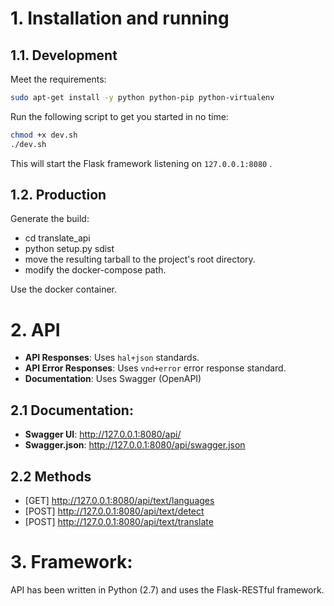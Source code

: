 # 1. Installation and running
 
## 1.1. Development

Meet the requirements: 

```bash
sudo apt-get install -y python python-pip python-virtualenv 
```

Run the following script to get you started in no time:

```bash
chmod +x dev.sh
./dev.sh
```
This will start the Flask framework listening on `127.0.0.1:8080` .

## 1.2. Production

Generate the build: 

- cd translate_api
- python setup.py sdist
- move the resulting tarball to the project's root directory.
- modify the docker-compose path.

Use the docker container.
 
 
# 2. API 

- **API Responses**: Uses `hal+json` standards.
- **API Error Responses**: Uses `vnd+error` error response standard.
- **Documentation**: Uses Swagger (OpenAPI)

## 2.1 Documentation: 

 - **Swagger UI**: http://127.0.0.1:8080/api/
 - **Swagger.json**: http://127.0.0.1:8080/api/swagger.json
 
## 2.2 Methods

 - [GET] http://127.0.0.1:8080/api/text/languages
 - [POST] http://127.0.0.1:8080/api/text/detect
 - [POST] http://127.0.0.1:8080/api/text/translate
 
# 3. Framework:

API has been written in Python (2.7) and uses the Flask-RESTful framework.
 